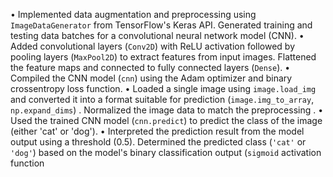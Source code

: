 •	Implemented data augmentation and preprocessing using `ImageDataGenerator` from TensorFlow's Keras API. Generated training and testing data batches for a convolutional neural network model (CNN).
•	Added convolutional layers (`Conv2D`) with ReLU activation followed by pooling layers (`MaxPool2D`) to extract features from input images. Flattened the feature maps and connected to fully connected layers (`Dense`).
•	Compiled the CNN model (`cnn`) using the Adam optimizer and binary crossentropy loss function.
•	Loaded a single image using  `image.load_img` and    converted   it    into a format  suitable for prediction (`image.img_to_array`, `np.expand_dims`) .   Normalized the image data  to match the preprocessing .
•	Used the trained CNN model (`cnn.predict`) to predict the class of the image (either 'cat' or 'dog').
•	Interpreted the prediction result  from the model output using a threshold (0.5). Determined the predicted class (`'cat'` or `'dog'`) based on the model's binary classification output (`sigmoid` activation function 
